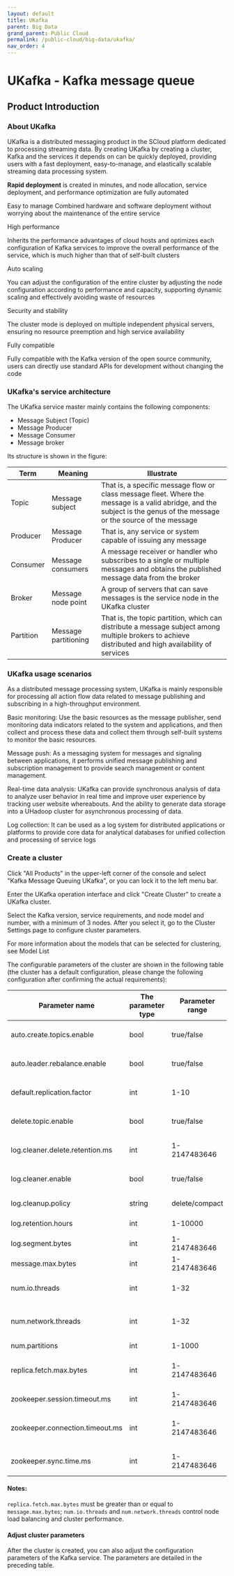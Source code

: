 ```yaml
---
layout: default
title: UKafka
parent: Big Data
grand_parent: Public Cloud
permalink: /public-cloud/big-data/ukafka/
nav_order: 4
---
```

# UKafka - Kafka message queue
## Product Introduction
### About UKafka
UKafka is a distributed messaging product in the SCloud platform dedicated to processing streaming data. By creating UKafka by creating a cluster, Kafka and the services it depends on can be quickly deployed, providing users with a fast deployment, easy-to-manage, and elastically scalable streaming data processing system.

**Rapid deployment** is created in minutes, and node allocation, service deployment, and performance optimization are fully automated

Easy to manage 
Combined hardware and software deployment without worrying about the maintenance of the entire service

High performance 

Inherits the performance advantages of cloud hosts and optimizes each configuration of Kafka services to improve the overall performance of the service, which is much higher than that of self-built clusters

Auto scaling 

You can adjust the configuration of the entire cluster by adjusting the node configuration according to performance and capacity, supporting dynamic scaling and effectively avoiding waste of resources

Security and stability 

The cluster mode is deployed on multiple independent physical servers, ensuring no resource preemption and high service availability

Fully compatible 

Fully compatible with the Kafka version of the open source community, users can directly use standard APIs for development without changing the code

### UKafka's service architecture
The UKafka service master mainly contains the following components:
- Message Subject (Topic)
- Message Producer
- Message Consumer
- Message broker

Its structure is shown in the figure:

| Term | Meaning | Illustrate |
| --- | --- | --- |
| Topic | Message subject | That is, a specific message flow or class message fleet. Where the message is a valid abridge, and the subject is the genus of the message or the source of the message |
| Producer | Message Producer | That is, any service or system capable of issuing any message |
| Consumer | Message consumers | A message receiver or handler who subscribes to a single or multiple messages and obtains the published message data from the broker |
| Broker | Message node point | A group of servers that can save messages is the service node in the UKafka cluster |
| Partition | Message partitioning | That is, the topic partition, which can distribute a message subject among multiple brokers to achieve distributed and high availability of services |

### UKafka usage scenarios

As a distributed message processing system, UKafka is mainly responsible for processing all action flow data related to message publishing and subscribing in a high-throughput environment.

Basic monitoring: Use the basic resources as the message publisher, send monitoring data indicators related to the system and applications, and then collect and process these data and collect them through self-built systems to monitor the basic resources.

Message push: As a messaging system for messages and signaling between applications, it performs unified message publishing and subscription management to provide search management or content management.

Real-time data analysis: UKafka can provide synchronous analysis of data to analyze user behavior in real time and improve user experience by tracking user website whereabouts. And the ability to generate data storage into a UHadoop cluster for asynchronous processing of data.

Log collection: It can be used as a log system for distributed applications or platforms to provide core data for analytical databases for unified collection and processing of service logs

### Create a cluster

Click "All Products" in the upper-left corner of the console and select "Kafka Message Queuing UKafka", or you can lock it to the left menu bar.

Enter the UKafka operation interface and click "Create Cluster" to create a UKafka cluster.

Select the Kafka version, service requirements, and node model and number, with a minimum of 3 nodes. After you select it, go to the Cluster Settings page to configure cluster parameters.

For more information about the models that can be selected for clustering, see Model List

The configurable parameters of the cluster are shown in the following table (the cluster has a default configuration, please change the following configuration after confirming the actual requirements):

| Parameter name | The parameter type | Parameter range | Paraphrase |
| --- | --- | --- | --- |
| auto.create.topics.enable | bool | true/false | Whether to allow automatic creation of topics |
| auto.leader.rebalance.enable | bool | true/false | Whether to enable data balancing between nodes |
| default.replication.factor | int | 1-10 | The number of replication factors by default |
| delete.topic.enable | bool | true/false | Whether to allow deletion of topic information |
| log.cleaner.delete.retention.ms | int | 1-2147483646 | Compress logs for the longest retention time |
| log.cleaner.enable | bool | true/false | Whether to enable compressed log cleanup |
| log.cleanup.policy | string | delete/compact | Log cleanup policy, pruning/compressing |
| log.retention.hours | int | 1-10000 | Minimum log retention |
| log.segment.bytes | int | 1-2147483646 | The size of each segment file |
| message.max.bytes | int | 1-2147483646 | The maximum size of the message body |
| num.io.threads | int | 1-32 | The number of threads of the processing disk IO |
| num.network.threads | int | 1-32 | The number of threads requested by the processing network |
| num.partitions | int | 1-1000 | Number of partitions |
| replica.fetch.max.bytes | int | 1-2147483646 | The maximum size of the message when the replica is synchronized |
| zookeeper.session.timeout.ms | int | 1-2147483646 | zk session timeout time |
| zookeeper.connection.timeout.ms | int | 1-2147483646 | The customer terminal is connected to the ZK timeout timeout |
| zookeeper.sync.time.ms | int | 1-2147483646 | ZK information synchronization interval |

#### Notes:

`replica.fetch.max.bytes` must be greater than or equal to `message.max.bytes`;
`num.io.threads` and `num.network.threads` control node load balancing and cluster performance.

#### Adjust cluster parameters

After the cluster is created, you can also adjust the configuration parameters of the Kafka service. The parameters are detailed in the preceding table.